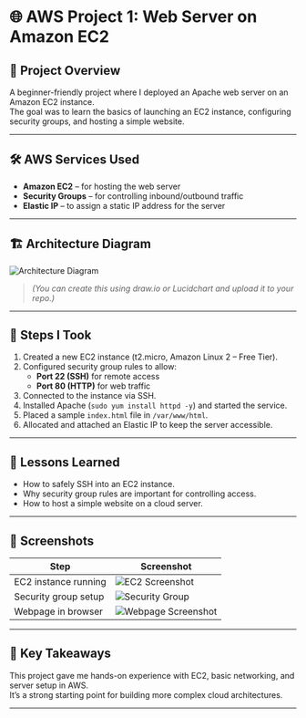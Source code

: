 # 🌐 AWS Project 1: Web Server on Amazon EC2

## 📌 Project Overview
A beginner-friendly project where I deployed an Apache web server on an Amazon EC2 instance.  
The goal was to learn the basics of launching an EC2 instance, configuring security groups, and hosting a simple website.

---

## 🛠️ AWS Services Used
- **Amazon EC2** – for hosting the web server  
- **Security Groups** – for controlling inbound/outbound traffic  
- **Elastic IP** – to assign a static IP address for the server  

---

## 🏗️ Architecture Diagram
![Architecture Diagram](./screenshots/architecture.png)

> *(You can create this using draw.io or Lucidchart and upload it to your repo.)*

---

## 🚀 Steps I Took
1. Created a new EC2 instance (t2.micro, Amazon Linux 2 – Free Tier).
2. Configured security group rules to allow:
   - **Port 22 (SSH)** for remote access
   - **Port 80 (HTTP)** for web traffic
3. Connected to the instance via SSH.
4. Installed Apache (`sudo yum install httpd -y`) and started the service.
5. Placed a sample `index.html` file in `/var/www/html`.
6. Allocated and attached an Elastic IP to keep the server accessible.

---

## 🧠 Lessons Learned
- How to safely SSH into an EC2 instance.
- Why security group rules are important for controlling access.
- How to host a simple website on a cloud server.

---

## 📸 Screenshots
| Step | Screenshot |
|------|-------------|
| EC2 instance running | ![EC2 Screenshot](./screenshots/ec2-instance.png) |
| Security group setup | ![Security Group](./screenshots/security-group.png) |
| Webpage in browser | ![Webpage Screenshot](./screenshots/webpage.png) |

---

## 📢 Key Takeaways
This project gave me hands-on experience with EC2, basic networking, and server setup in AWS.  
It’s a strong starting point for building more complex cloud architectures.

---

